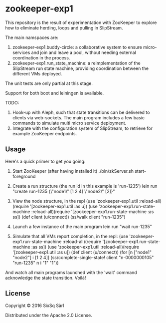 # zookeeper-exp1

This repository is the result of experimentation with ZooKeeper to explore how to eliminate herding, loops and pulling in SlipStream.

The main namspaces are:

1. zookeeper-exp1.buddy-circle: a collaborative system to ensure micro-services and join and leave a pool, without needing external coordination in the process.
2. zookeeper-exp1.run_state_machine: a reimplementation of the SlipStream run state machine, providing coordination between the different VMs deployed.

The unit tests are only partial at this stage.

Support for both boot and leiningen is available. 

TODO:

1. Hook-up with Aleph, such that state transitions can be delivered to clients via web-sockets. The main program includes a few basic commands to simulate multi micro service deployment.
2. Integrate with the configuration system of SlipStream, to retrieve for example ZooKeeper endpoints.

## Usage

Here's a quick primer to get you going:

1. Start ZooKeeper (after having installed it)
./bin/zkServer.sh start-foreground

2. Create a run structure (the run id in this example is 'run-1235')
lein run \"create run-1235 {\\\"node1\\\" [1 2 4] \\\"node2\\\" [2]}\"

3. View the node structure, in the repl
(use 'zookeeper-exp1.util :reload-all)(require '[zookeeper-exp1.util :as u])
(use 'zookeeper-exp1.run-state-machine :reload-all)(require '[zookeeper-exp1.run-state-machine :as ss])
(def client (u/connect))
(ss/walk client \"run-1235\")

4. Launch a few instance of the main program
lein run \"wait run-1235\"

5. Simulate that all VMs report completion, in the repl:
(use 'zookeeper-exp1.run-state-machine :reload-all)(require '[zookeeper-exp1.run-state-machine :as ss])
(use 'zookeeper-exp1.util :reload-all)(require '[zookeeper-exp1.util :as u])
(def client (u/connect))
(for [n [\"node1\" \"node2\"] i [1 2 4]]
(ss/complete-single-state! client \"n-0000000105\" \"run-1235\" n i \"1\" \"1\"))

And watch all main programs launched with the 'wait' command acknowledge the state transition. Voilà!

## License

Copyright © 2016 SixSq Sàrl

Distributed under the Apache 2.0 License.

